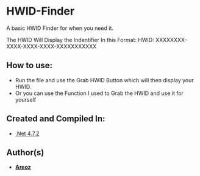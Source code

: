 # HWID-Finder
A basic HWID Finder for when you need it.

The HWID Will Display the Indentifier In this Format: 
HWID: XXXXXXXX-XXXX-XXXX-XXXX-XXXXXXXXXXX

## How to use:
* Run the file and use the Grab HWID Button which will then display your HWID.
* Or you can use the Function I used to Grab the HWID and use it for yourself

## Created and Compiled In:

* [.Net 4.7.2](https://dotnet.microsoft.com/en-us/download)

## Author(s)

* **[Areoz](https://github.com/AreozUK/)**
